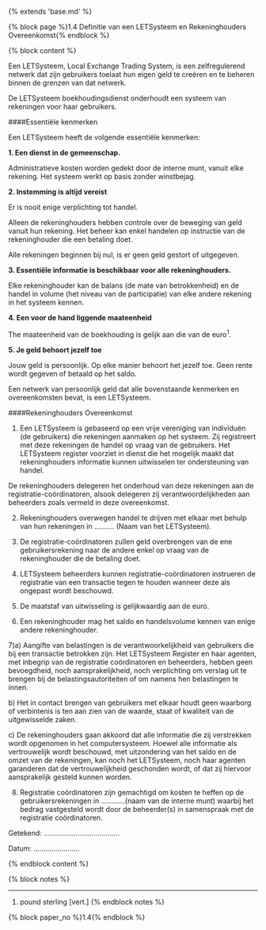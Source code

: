 {% extends 'base.md' %}

{% block page %}1.4 Definitie van een LETSysteem en Rekeninghouders Overeenkomst{% endblock %}

{% block content %}

Een LETSysteem, Local Exchange Trading System, is een zelfregulerend
netwerk dat zijn gebruikers toelaat hun eigen geld te creëren en te
beheren binnen de grenzen van dat netwerk.

De LETSysteem boekhoudingsdienst onderhoudt een systeem van rekeningen voor
haar gebruikers.

####Essentiële kenmerken

Een LETSysteem heeft de volgende essentiële kenmerken:

**1. Een dienst in de gemeenschap.**

Administratieve kosten worden gedekt door de interne munt, vanuit elke rekening.
Het systeem werkt op basis zonder winstbejag.

**2. Instemming is altijd vereist**

Er is nooit enige verplichting tot handel.

Alleen de rekeninghouders hebben controle over de beweging van geld vanuit hun rekening.
Het beheer kan enkel handelen op instructie van de rekeninghouder die een betaling doet.

Alle rekeningen beginnen bij nul, is er geen geld gestort of uitgegeven.

**3. Essentiële informatie is beschikbaar voor alle rekeninghouders.**

Elke rekeninghouder kan de balans (de mate van betrokkenheid) en de handel
in volume (het niveau van de participatie) van elke andere rekening in het
systeem kennen.

**4. Een voor de hand liggende maateenheid**

The maateenheid van de boekhouding is gelijk aan die van de euro<sup>1</sup>.

**5. Je geld behoort jezelf toe**

Jouw geld is persoonlijk. Op elke manier behoort het jezelf toe. Geen rente
wordt gegeven of betaald op het saldo.

Een netwerk van persoonlijk geld dat alle bovenstaande kenmerken en overeenkomsten
bevat, is een LETSysteem.

####Rekeninghouders Overeenkomst

1) Een LETSysteem is gebaseerd op een vrije vereniging van individuën (de gebruikers)
die rekeningen aanmaken op het systeem. Zij registreert met deze rekeningen de handel
op vraag van de gebruikers. Het LETSysteem register voorziet in dienst 
die het mogelijk maakt dat rekeninghouders informatie kunnen uitwisselen ter ondersteuning
van handel. 

De rekeninghouders delegeren het onderhoud van deze rekeningen aan de registratie-coördinatoren,
alsook delegeren zij verantwoordelijkheden aan beheerders zoals vermeld in deze
overeenkomst.

2) Rekeninghouders overwegen handel te drijven met elkaar met behulp van hun
rekeningen in .......... (Naam van het LETSysteem).

3) De registratie-coördinatoren zullen geld overbrengen van de ene gebruikersrekening
naar de andere enkel op vraag van de rekeninghouder die de betaling doet.

4) LETSysteem beheerders kunnen registratie-coördinatoren instrueren de registratie
van een transactie tegen te houden wanneer deze als ongepast wordt beschouwd.

5) De maatstaf van uitwisseling is gelijkwaardig aan de euro. 

6) Een rekeninghouder mag het saldo en handelsvolume kennen van enige andere
rekeninghouder.

7)a) Aangifte van belastingen is de verantwoorkelijkheid van gebruikers die bij
een transactie betrokken zijn. Het LETSysteem Register en haar agenten, met
inbegrip van de registratie coördinatoren en beheerders, hebben geen bevoegdheid,
noch aansprakelijkheid, noch verplichting om verslag uit te brengen bij de
belastingsautoriteiten of om namens hen belastingen te innen.

b) Het in contact brengen van gebruikers met elkaar houdt geen waarborg of
verbintenis is ten aan zien van de waarde, staat of kwaliteit van de
uitgewisselde zaken.

c) De rekeninghouders gaan akkoord dat alle informatie die zij verstrekken
wordt opgenomen in het computersysteem. Hoewel alle informatie als vertrouwelijk
wordt beschouwd, met uitzondering van het saldo en de omzet van de rekeningen,
kan noch het LETSysteem, noch haar agenten garanderen dat de vertrouwelijkheid
geschonden wordt, of dat zij hiervoor aansprakelijk gesteld kunnen worden.

8) Registratie coördinatoren zijn gemachtigd om kosten te heffen op de gebruikersrekeningen
in ............(naam van de interne munt) waarbij het bedrag vastgesteld wordt door
de beheerder(s) in samenspraak met de registratie coördinatoren.

Getekend: ......................................

Datum:  .......................


{% endblock content %}

{% block notes %}

---

1. pound sterling [vert.]
{% endblock notes %}

{% block paper_no %}1.4{% endblock %}

